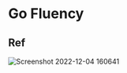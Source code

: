 # Go Fluency

## Ref

![Screenshot 2022-12-04 160641](https://user-images.githubusercontent.com/28957748/205481973-082c7b2c-a8ec-4ecf-badf-9550c7a73528.png)
